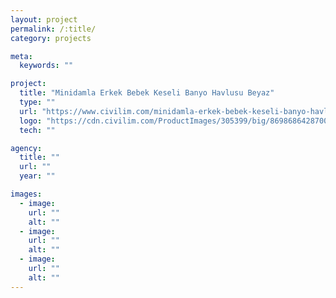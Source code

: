 ```yaml
---
layout: project
permalink: /:title/
category: projects

meta:
  keywords: ""

project:
  title: "Minidamla Erkek Bebek Keseli Banyo Havlusu Beyaz"
  type: ""
  url: "https://www.civilim.com/minidamla-erkek-bebek-keseli-banyo-havlusu-beyaz-42870-trk"
  logo: "https://cdn.civilim.com/ProductImages/305399/big/8698686428700frontcivil1200.jpg"
  tech: ""

agency:
  title: ""
  url: ""
  year: ""

images:
  - image:
    url: ""
    alt: ""
  - image:
    url: ""
    alt: ""
  - image:
    url: ""
    alt: ""
---
```

<p></p>
